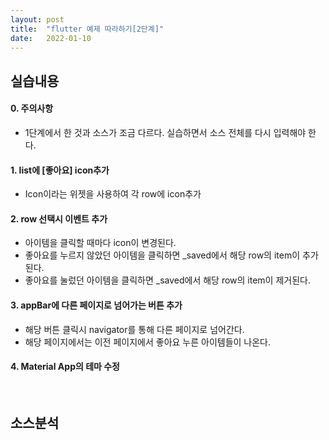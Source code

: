 ```yaml
---
layout: post
title:  "flutter 예제 따라하기[2단계]"
date:   2022-01-10
---
```

## 실습내용
#### 0. 주의사항
- 1단계에서 한 것과 소스가 조금 다르다. 실습하면서 소스 전체를 다시 입력해야 한다.

#### 1. list에 [좋아요] icon추가
- Icon이라는 위젯을 사용하여 각 row에 icon추가

#### 2. row 선택시 이벤트 추가
- 아이템을 클릭할 때마다 icon이 변경된다.
- 좋아요를 누르지 않았던 아이템을 클릭하면 _saved에서 해당 row의 item이 추가된다.
- 좋아요를 눌렀던 아이템을 클릭하면 _saved에서 해당 row의 item이 제거된다.

#### 3. appBar에 다른 페이지로 넘어가는 버튼 추가
- 해당 버튼 클릭시 navigator를 통해 다른 페이지로 넘어간다.
- 해당 페이지에서는 이전 페이지에서 좋아요 누른 아이템들이 나온다.

#### 4. Material App의 테마 수정

<br/>

## 소스분석
